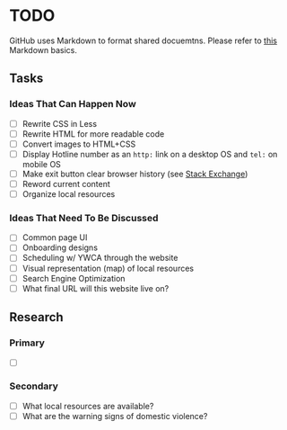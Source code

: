 # TODO

GitHub uses Markdown to format shared docuemtns. Please refer to [this](https://daringfireball.net/projects/markdown/basics) Markdown basics.

## Tasks

### Ideas That Can Happen Now

- [ ] Rewrite CSS in Less
- [ ] Rewrite HTML for more readable code
- [ ] Convert images to HTML+CSS
- [ ] Display Hotline number as an `http:` link on a desktop OS and `tel:` on mobile OS
- [ ] Make exit button clear browser history (see [Stack Exchange](http://stackoverflow.com/questions/8969878/in-javascript-how-do-i-clear-the-back-history-1))
- [ ] Reword current content
- [ ] Organize local resources 

### Ideas That Need To Be Discussed

- [ ] Common page UI
- [ ] Onboarding designs
- [ ] Scheduling w/ YWCA through the website
- [ ] Visual representation (map) of local resources
- [ ] Search Engine Optimization
- [ ] What final URL will this website live on?

## Research

### Primary

- [ ] ​

### Secondary

- [ ] What local resources are available?
- [ ] What are the warning signs of domestic violence?